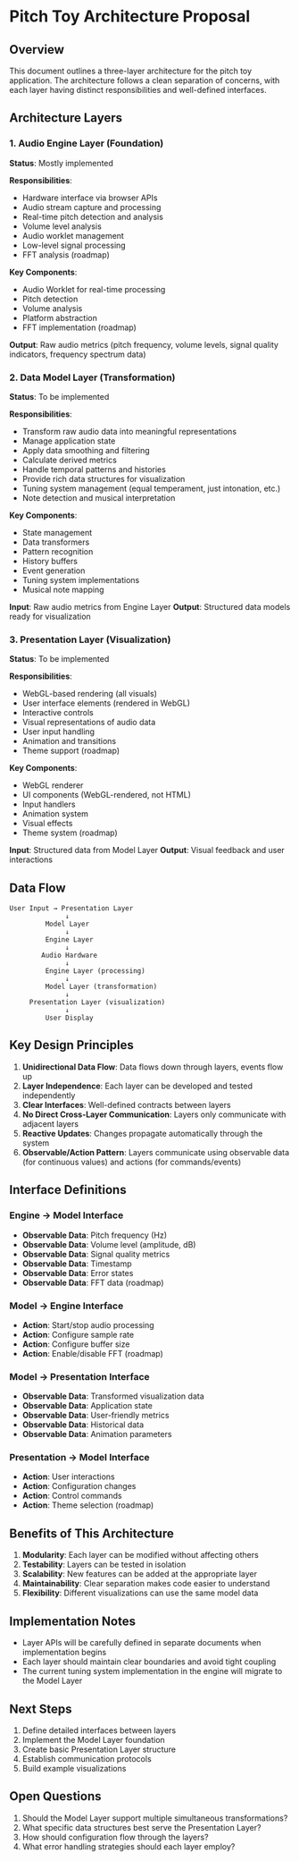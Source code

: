 # Pitch Toy Architecture Proposal

## Overview

This document outlines a three-layer architecture for the pitch toy application. The architecture follows a clean separation of concerns, with each layer having distinct responsibilities and well-defined interfaces.

## Architecture Layers

### 1. Audio Engine Layer (Foundation)
**Status**: Mostly implemented

**Responsibilities**:
- Hardware interface via browser APIs
- Audio stream capture and processing
- Real-time pitch detection and analysis
- Volume level analysis
- Audio worklet management
- Low-level signal processing
- FFT analysis (roadmap)

**Key Components**:
- Audio Worklet for real-time processing
- Pitch detection
- Volume analysis
- Platform abstraction
- FFT implementation (roadmap)

**Output**: Raw audio metrics (pitch frequency, volume levels, signal quality indicators, frequency spectrum data)

### 2. Data Model Layer (Transformation)
**Status**: To be implemented

**Responsibilities**:
- Transform raw audio data into meaningful representations
- Manage application state
- Apply data smoothing and filtering
- Calculate derived metrics
- Handle temporal patterns and histories
- Provide rich data structures for visualization
- Tuning system management (equal temperament, just intonation, etc.)
- Note detection and musical interpretation

**Key Components**:
- State management
- Data transformers
- Pattern recognition
- History buffers
- Event generation
- Tuning system implementations
- Musical note mapping

**Input**: Raw audio metrics from Engine Layer
**Output**: Structured data models ready for visualization

### 3. Presentation Layer (Visualization)
**Status**: To be implemented

**Responsibilities**:
- WebGL-based rendering (all visuals)
- User interface elements (rendered in WebGL)
- Interactive controls
- Visual representations of audio data
- User input handling
- Animation and transitions
- Theme support (roadmap)

**Key Components**:
- WebGL renderer
- UI components (WebGL-rendered, not HTML)
- Input handlers
- Animation system
- Visual effects
- Theme system (roadmap)

**Input**: Structured data from Model Layer
**Output**: Visual feedback and user interactions

## Data Flow

```
User Input → Presentation Layer
              ↓
         Model Layer
              ↓
         Engine Layer
              ↓
        Audio Hardware
              ↓
         Engine Layer (processing)
              ↓
         Model Layer (transformation)
              ↓
     Presentation Layer (visualization)
              ↓
         User Display
```

## Key Design Principles

1. **Unidirectional Data Flow**: Data flows down through layers, events flow up
2. **Layer Independence**: Each layer can be developed and tested independently
3. **Clear Interfaces**: Well-defined contracts between layers
4. **No Direct Cross-Layer Communication**: Layers only communicate with adjacent layers
5. **Reactive Updates**: Changes propagate automatically through the system
6. **Observable/Action Pattern**: Layers communicate using observable data (for continuous values) and actions (for commands/events)

## Interface Definitions

### Engine → Model Interface
- **Observable Data**: Pitch frequency (Hz)
- **Observable Data**: Volume level (amplitude, dB)
- **Observable Data**: Signal quality metrics
- **Observable Data**: Timestamp
- **Observable Data**: Error states
- **Observable Data**: FFT data (roadmap)

### Model → Engine Interface
- **Action**: Start/stop audio processing
- **Action**: Configure sample rate
- **Action**: Configure buffer size
- **Action**: Enable/disable FFT (roadmap)

### Model → Presentation Interface
- **Observable Data**: Transformed visualization data
- **Observable Data**: Application state
- **Observable Data**: User-friendly metrics
- **Observable Data**: Historical data
- **Observable Data**: Animation parameters

### Presentation → Model Interface
- **Action**: User interactions
- **Action**: Configuration changes
- **Action**: Control commands
- **Action**: Theme selection (roadmap)

## Benefits of This Architecture

1. **Modularity**: Each layer can be modified without affecting others
2. **Testability**: Layers can be tested in isolation
3. **Scalability**: New features can be added at the appropriate layer
4. **Maintainability**: Clear separation makes code easier to understand
5. **Flexibility**: Different visualizations can use the same model data

## Implementation Notes

- Layer APIs will be carefully defined in separate documents when implementation begins
- Each layer should maintain clear boundaries and avoid tight coupling
- The current tuning system implementation in the engine will migrate to the Model Layer

## Next Steps

1. Define detailed interfaces between layers
2. Implement the Model Layer foundation
3. Create basic Presentation Layer structure
4. Establish communication protocols
5. Build example visualizations

## Open Questions

1. Should the Model Layer support multiple simultaneous transformations?
2. What specific data structures best serve the Presentation Layer?
3. How should configuration flow through the layers?
4. What error handling strategies should each layer employ?